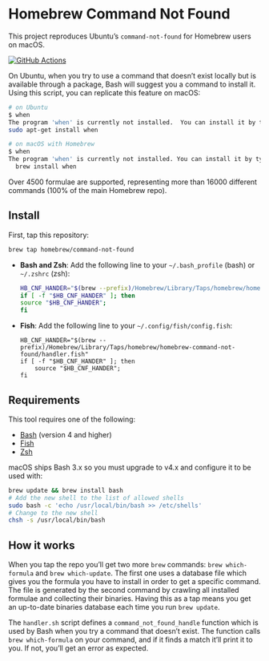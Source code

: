# Homebrew Command Not Found

This project reproduces Ubuntu’s `command-not-found` for Homebrew users on
macOS.

[![GitHub Actions](https://github.com/Homebrew/homebrew-command-not-found/workflows/GitHub%20Actions%20CI/badge.svg)](https://github.com/Homebrew/homebrew-command-not-found/actions)

On Ubuntu, when you try to use a command that doesn’t exist locally but is
available through a package, Bash will suggest you a command to install it.
Using this script, you can replicate this feature on macOS:

```bash
# on Ubuntu
$ when
The program 'when' is currently not installed.  You can install it by typing:
sudo apt-get install when

# on macOS with Homebrew
$ when
The program 'when' is currently not installed. You can install it by typing:
  brew install when
```

Over 4500 formulae are supported, representing more than 16000 different commands
(100% of the main Homebrew repo).

## Install

First, tap this repository:

```bash
brew tap homebrew/command-not-found
```

* **Bash and Zsh**: Add the following line to your `~/.bash_profile` (bash) or `~/.zshrc` (zsh):

    ```bash
    HB_CNF_HANDER="$(brew --prefix)/Homebrew/Library/Taps/homebrew/homebrew-command-not-found/handler.sh"
    if [ -f "$HB_CNF_HANDER" ]; then
	source "$HB_CNF_HANDER";
    fi
    ```

* **Fish**: Add the following line to your `~/.config/fish/config.fish`:

    ```fish
    HB_CNF_HANDER="$(brew --prefix)/Homebrew/Library/Taps/homebrew/homebrew-command-not-found/handler.fish"
    if [ -f "$HB_CNF_HANDER" ]; then
        source "$HB_CNF_HANDER";
    fi
    ```

## Requirements

This tool requires one of the following:

* [Bash](https://www.gnu.org/software/bash/) (version 4 and higher)
* [Fish](https://fishshell.com)
* [Zsh](https://www.zsh.org)

macOS ships Bash 3.x so you must upgrade to v4.x and configure it to be used with:

```bash
brew update && brew install bash
# Add the new shell to the list of allowed shells
sudo bash -c 'echo /usr/local/bin/bash >> /etc/shells'
# Change to the new shell
chsh -s /usr/local/bin/bash
```

## How it works

When you tap the repo you’ll get two more `brew` commands: `brew which-formula`
and `brew which-update`. The first one uses a database file which gives you the
formula you have to install in order to get a specific command. The file is
generated by the second command by crawling all installed formulae and
collecting their binaries. Having this as a tap means you get an up-to-date
binaries database each time you run `brew update`.

The `handler.sh` script defines a `command_not_found_handle` function which is
used by Bash when you try a command that doesn’t exist. The function calls
`brew which-formula` on your command, and if it finds a match it’ll print it to
you. If not, you’ll get an error as expected.
